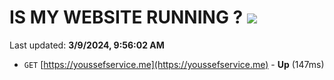 # IS MY WEBSITE RUNNING ? [![](https://img.shields.io/static/v1?label=Sponsor&message=%E2%9D%A4&logo=GitHub&color=%23fe8e86)](https://github.com/sponsors/<username>)

Last updated: **3/9/2024, 9:56:02 AM**

- `GET` [https://youssefservice.me](https://youssefservice.me) - **Up** (147ms)
